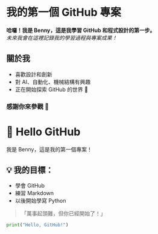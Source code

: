 # 我的第一個 GitHub 專案

**哈囉！我是 Benny，這是我學習 GitHub 和程式設計的第一步。**  
*未來我會在這裡記錄我的學習過程與專案成果！*

## 關於我
- 喜歡設計和創新
- 對 AI、自動化、機械結構有興趣
- 正在開始探索 GitHub 的世界 🚀

### 感謝你來參觀 🙌

# 👋 Hello GitHub

我是 Benny，這是我的第一個專案！

## 💡 我的目標：
- 學會 GitHub
- 練習 Markdown
- 以後開始學寫 Python

> 「萬事起頭難，但你已經開始了！」

```python
print("Hello, GitHub!")

